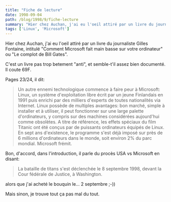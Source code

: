 ```yaml
---
title: "Fiche de lecture"
date: 1998-09-04
path: /blog/1998/9/fiche-lecture
summary: "Hier chez Auchan, j'ai eu l'oeil attiré par un livre du journaliste Gilles Fontaine, intitulé \"Comment Microsoft fait main basse sur votre ordinateur\" ou \"Le complot de Bill Gates\"."
tags: ['Linux', 'Microsoft']
---
```


<P>
Hier chez Auchan, j'ai eu l'oeil attiré par un livre du journaliste Gilles
Fontaine, intitulé "Comment Microsoft fait main basse sur votre ordinateur"
ou "Le complot de Bill Gates".
</P>

<P>
C'est un livre pas trop betement "anti", et semble-t'il assez bien
documenté. Il coute 69F.
</P>

<P>
Pages 23/24, il dit:
</P>

<BLOCKQUOTE>
Un autre ennemi technologique commence à faire peur à Microsoft: Linux, un
système d'exploitation libre écrit par un jeune Finlandais en 1991 puis
enrichi par des milliers d'experts de toutes nationalités via Internet.
Linux possède de multiples avantages: bon marché, simple à installer et à
utiliser, il peut fonctionner sur une large palette d'ordinateurs, y
compris sur des machines considérées aujourd'hui comme obsolètes. A titre
de référence, les effets spéciaux du film Titanic ont été conçus par de
puissants ordinateurs équipés de Linux. En sept ans d'existence, le
programme s'est déjà imposé sur près de 6 millions d'ordinateurs dans le
monde, soit environ 2% du parc mondial. Microsoft frémit.
</BLOCKQUOTE>
<P>
Bon, d'accord, dans l'introduction, il parle du procès USA vs Microsoft en
disant:
<BLOCKQUOTE>
La bataille de titans s'est déclenchée le 8 septembre 1998, devant la Cour
fédérale de Justice, à Washington.
</BLOCKQUOTE>
alors que j'ai acheté le bouquin le... 2 septembre ;-))
</P>

<P>
Mais sinon, je trouve tout ça pas mal du tout.
</P>



